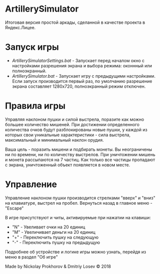 # ArtillerySimulator
Итоговая версия простой аркады, сделанной в качестве проекта в Яндекс.Лицее.

# Запуск игры
 - _ArtillerySimulatorSettings.bat_ - Запускает перед началом окно с настройками разрешения экрана и выбора режима: оконнный или полноэкранный.
 - _ArtillerySimulator.bat_ - Запускает игру с предыдущими настройками. Если запуск производится первый раз, по умолчанию разрешение экрана составляет 1280х720, полноэкранный режим отключен.
 
# Правила игры
Управляя наклоном пушки и силой выстрела, поразите как можно большее количество мишеней. При достижении определенного количества очков будут разблокированы новые пушки, у каждой из которых свои уникальные характеристики - сила выстрела, максимальный и минимальный наклон орудия.

Ваша цель - поразить мишени и подбирать монеты. Вы неограничены ни по времени, ни по количеству выстрелов. При уничтожении мишень и монета рассыпаются на 7 частиц. Как только все частицы пропадают с экрана, уничтоженный объект появляется в новом месте.

# Управление
Управление наклоном пушки производится стрелками "вверх" и "вниз" на клавиатуре, выстрел на пробел. Вернуться назад в главное меню - "Escape"

В игре присутствуют и читы, активируемые при нажатии на клавиши:
  - "N" - Увеливает очки на 20 единиц
  - "M" - Увеличивает деньги на 20 единиц
  - "+" - Переключить пушку на следующую
  - "-" - Переключить пушку на предыдущую
  
 Подробнее об устройстве и логике игры можно узнать, перейдя из меню в раздел "Об игре"

Made by Nickolay Prokhorov & Dmitriy Losev
© 2018
